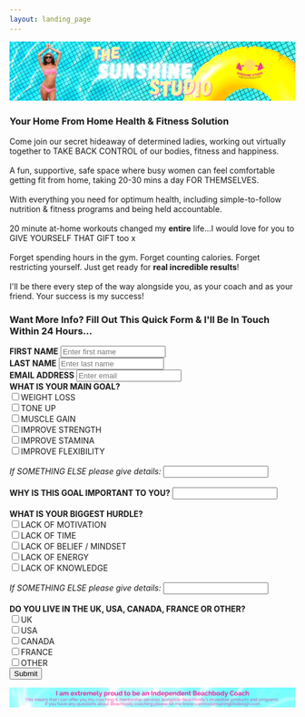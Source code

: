 ```yaml
---
layout: landing_page
---
```

![Sunshine Studio hero image](/i/sunshinestudio/landingpages/sunshinestudio.png)

<h3>Your Home From Home Health & Fitness Solution</h3>

Come join our secret hideaway of determined ladies, working out virtually together to TAKE BACK CONTROL of our bodies, fitness and happiness.<br /><br />
A fun, supportive, safe space where busy women can feel comfortable getting fit from home, taking 20-30 mins a day FOR THEMSELVES.<br /><br />
With everything you need for optimum health, including simple-to-follow nutrition & fitness programs and being held accountable.<br /><br />
20 minute at-home workouts changed my <b>entire</b> life...I would love for you to GIVE YOURSELF THAT GIFT too x<br /><br />
Forget spending hours in the gym. Forget counting calories. Forget restricting yourself. Just get ready for <b>real incredible results</b>!<br /><br />
I'll be there every step of the way alongside you, as your coach and as your friend. Your success is my success!

<h3>Want More Info? Fill Out This Quick Form & I'll Be In Touch Within 24 Hours...</h3>
<form role="form" action="https://formspree.io/f/mzbkqjqa" method="POST">
	<div class="form-group">
		<label for="InputFirstName"><b>FIRST NAME</b></label>
		<input type="text" name="firstname" class="form-control" id="InputFirstName" placeholder="Enter first name">
	</div>
    <div class="form-group">
		<label for="InputLastName"><b>LAST NAME</b></label>
		<input type="text" name="lastname" class="form-control" id="InputLastName" placeholder="Enter last name">
	</div>
    <div class="form-group">
		<label for="exampleInputEmail1"><b>EMAIL ADDRESS</b></label>
		<input type="email" name="email" class="form-control" id="exampleInputEmail1" placeholder="Enter email">
	</div>
	<div class="checkbox">
		<label><b>WHAT IS YOUR MAIN GOAL?</b></label><br />
        <label></label>
		<input type="checkbox" name="Goal_WeightLoss">WEIGHT LOSS<br />
        <label></label>
		<input type="checkbox" name="Goal_ToneUp">TONE UP<br />
        <label></label>
		<input type="checkbox" name="Goal_MuscleGain">MUSCLE GAIN<br />
        <label></label>
		<input type="checkbox" name="Goal_ImproveStrength">IMPROVE STRENGTH<br />
        <label></label>
		<input type="checkbox" name="Goal_ImproveStamina">IMPROVE STAMINA<br />
        <label></label>
		<input type="checkbox" name="Goal_ImproveFlexibility">IMPROVE FLEXIBILITY<br /><br />
        <label for="InputOtherGoal"><i>If SOMETHING ELSE please give details:</i></label>
		<input type="text" name="OtherGoal" class="form-control" id="InputOtherGoal">
	</div>
    <br />
    <div class="form-group">
		<label for="InputWhyGoalImportant"><b>WHY IS THIS GOAL IMPORTANT TO YOU?</b></label>
		<input type="text" name="WhyGoalIsImportant" class="form-control" id="InputWhyGoalImportant">
	</div>
    <br />
    <div class="checkbox">
		<label><b>WHAT IS YOUR BIGGEST HURDLE?</b></label><br />
        <label></label>
		<input type="checkbox" name="Hurdle_Motivation">LACK OF MOTIVATION<br />
        <label></label>
		<input type="checkbox" name="Hurdle_Time">LACK OF TIME<br />
        <label></label>
		<input type="checkbox" name="Hurdle_Belief">LACK OF BELIEF / MINDSET<br />
        <label></label>
		<input type="checkbox" name="Hurdle_Energy">LACK OF ENERGY<br />
        <label></label>
		<input type="checkbox" name="Hurdle_Knowledge">LACK OF KNOWLEDGE<br /><br />
        <div class="form-group">
		<label for="InputOtherHurdle"><i>If SOMETHING ELSE please give details:</i></label>
		<input type="text" name="OtherHurdle" class="form-control" id="InputOtherHurdle">
	    </div>
	</div>
    <br />
    <div class="checkbox">
		<label><b>DO YOU LIVE IN THE UK, USA, CANADA, FRANCE OR OTHER?</b></label><br />
        <label></label>
		<input type="checkbox" name="LivesIn_UK">UK<br />
        <label></label>
		<input type="checkbox" name="LivesIn_USA">USA<br />
        <label></label>
		<input type="checkbox" name="LivesIn_CANADA">CANADA<br />
        <label></label>
		<input type="checkbox" name="LivesIn_FRANCE">FRANCE<br />
        <label></label>
		<input type="checkbox" name="LivesOutsideOfBBCountries_OTHER">OTHER<br />
	</div>
	<button type="submit" class="btn btn-default">Submit</button>
</form>

![Beachbody Independent Coach information](/i/sunshinestudio/landingpages/beachbodyfooter.png)
